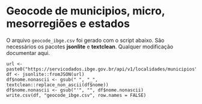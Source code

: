 # Geocode de municipios, micro, mesorregiões e estados

O arquivo `geocode_ibge.csv` foi gerado com o script abaixo. São necessários os pacotes **jsonlite** e **textclean**. Qualquer modificação documentar aqui.

```
url <- paste0("https://servicodados.ibge.gov.br/api/v1/localidades/municipios")
df <- jsonlite::fromJSON(url)
df$nome.nonascii <- gsub(" ", "_", textclean::replace_non_ascii(df$nome))
df$nome.nonascii <- gsub("'", "", df$nome.nonascii)
write.csv(df, "geocode_ibge.csv", row.names = FALSE)
```
